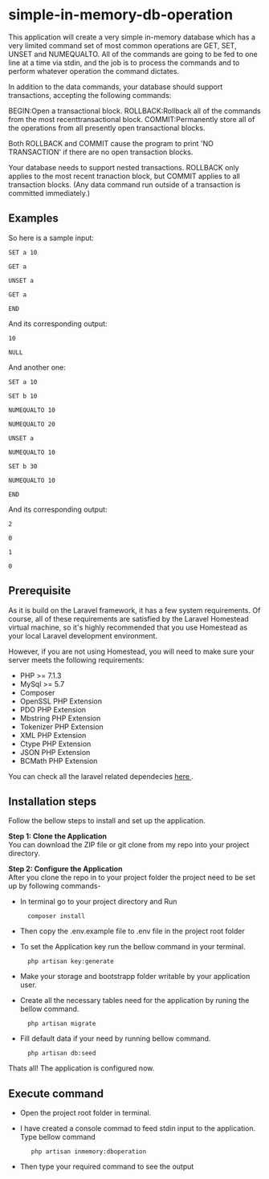 # simple-in-memory-db-operation
This application will create a very simple in-memory database which has a very limited command set of most common operations are GET, SET, UNSET and NUMEQUALTO. All of the commands are going to be fed to one line at a time via stdin, and the job is to process the commands and to perform whatever operation the command dictates.

In addition to the data commands, your database should support transactions, accepting the following commands:

BEGIN:Open a transactional block.
ROLLBACK:Rollback all of the commands from the ​most recent​transactional block.
COMMIT:Permanently store all of the operations from all presently open transactional blocks.

Both ROLLBACK and COMMIT cause the program to print 'NO TRANSACTION' if there are no open transaction blocks.

Your database needs to support nested transactions. ROLLBACK only applies to the most recent tranaction block, but COMMIT applies to all transaction blocks. (Any data command run outside of a transaction is committed immediately.)

## Examples

So here is a sample input:


    SET a 10

    GET a

    UNSET a

    GET a

    END
And its corresponding output:


    10

    NULL
    
And another one:

    SET a 10

    SET b 10

    NUMEQUALTO 10

    NUMEQUALTO 20

    UNSET a

    NUMEQUALTO 10

    SET b 30

    NUMEQUALTO 10

    END
And its corresponding output:

    2

    0

    1

    0

## Prerequisite 

As it is build on the Laravel framework, it has a few system requirements. Of course, all of these requirements are satisfied by the Laravel Homestead virtual machine, so it's highly recommended that you use Homestead as your local Laravel development environment.

However, if you are not using Homestead, you will need to make sure your server meets the following requirements:

- PHP >= 7.1.3
- MySql >= 5.7
- Composer
- OpenSSL PHP Extension
- PDO PHP Extension
- Mbstring PHP Extension
- Tokenizer PHP Extension
- XML PHP Extension
- Ctype PHP Extension
- JSON PHP Extension
- BCMath PHP Extension

You can check all the laravel related dependecies <a href="https://laravel.com/docs/5.7/installation#server-requirements"  target="_blank"> here </a>.

## Installation steps

Follow the bellow steps to install and set up the application.

**Step 1: Clone the Application**<br>
You can download the ZIP file or git clone from my repo into your project  directory.

**Step 2: Configure the Application**<br>
After you clone the repo in to your project folder the project need to be set up by following commands-

- In terminal go to your project directory and Run 
    
        composer install 
    
- Then copy the .env.example file to .env file in the project root folder
    
- To set the Application key run the bellow command in your terminal.
    
        php artisan key:generate
    
- Make your storage and bootstrapp folder writable by your application user.

- Create all the necessary tables need for the application by runing the bellow command.
    
        php artisan migrate

- Fill default data if your need by running bellow command.

        php artisan db:seed

Thats all! The application is configured now.


## Execute command

- Open the project root folder in terminal.

- I have created a console commad to feed stdin input to the application. Type  bellow command

         php artisan inmemory:dboperation

- Then type your required command to see the output
